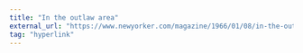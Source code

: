 ```yaml
---
title: "In the outlaw area"
external_url: "https://www.newyorker.com/magazine/1966/01/08/in-the-outlaw-area"
tag: "hyperlink"
---
```


